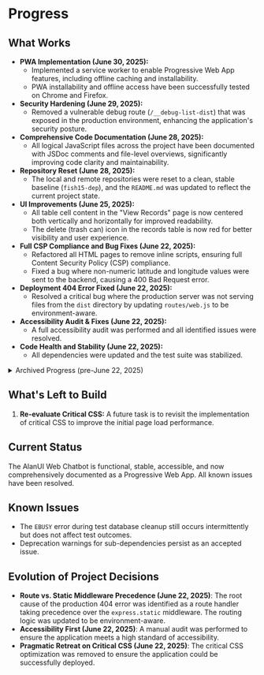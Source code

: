 <!-- Alan UI - progress.md | 22nd June 2025, WJW -->

# Progress

## What Works

- **PWA Implementation (June 30, 2025):**
    - Implemented a service worker to enable Progressive Web App features, including offline caching and installability.
    - PWA installability and offline access have been successfully tested on Chrome and Firefox.
- **Security Hardening (June 29, 2025):**
    - Removed a vulnerable debug route (`/__debug-list-dist`) that was exposed in the production environment, enhancing the application's security posture.
- **Comprehensive Code Documentation (June 28, 2025):**
    - All logical JavaScript files across the project have been documented with JSDoc comments and file-level overviews, significantly improving code clarity and maintainability.
- **Repository Reset (June 28, 2025):**
    - The local and remote repositories were reset to a clean, stable baseline (`fish15-dep`), and the `README.md` was updated to reflect the current project state.
- **UI Improvements (June 25, 2025):**
    - All table cell content in the "View Records" page is now centered both vertically and horizontally for improved readability.
    - The delete (trash can) icon in the records table is now red for better visibility and user experience.
- **Full CSP Compliance and Bug Fixes (June 22, 2025):**
    - Refactored all HTML pages to remove inline scripts, ensuring full Content Security Policy (CSP) compliance.
    - Fixed a bug where non-numeric latitude and longitude values were sent to the backend, causing a 400 Bad Request error.
- **Deployment 404 Error Fixed (June 22, 2025):**
    - Resolved a critical bug where the production server was not serving files from the `dist` directory by updating `routes/web.js` to be environment-aware.
- **Accessibility Audit & Fixes (June 22, 2025):**
    - A full accessibility audit was performed and all identified issues were resolved.
- **Code Health and Stability (June 22, 2025):**
    - All dependencies were updated and the test suite was stabilized.

<details>
<summary>Archived Progress (pre-June 22, 2025)</summary>

- **Deployment Issue Diagnosed (June 22, 2025):**
    - After extensive debugging, confirmed that the live deployment on Railway was serving a stale version of the application.
- **Performance Optimization (June 22, 2025):**
    - Implemented a build pipeline for image optimization, asset minification, and Gzip compression. The "Critical CSS" optimization was removed due to build failures.
- **CI/CD Pipeline (June 21, 2025):**
    - The CI/CD pipeline is fully functional and includes an automated build step.
- **Server Refactor & Data Persistence (June 20, 2025):**
    - The server is modular, and data is stored in a persistent SQLite database.

</details>

## What's Left to Build
1.  **Re-evaluate Critical CSS:** A future task is to revisit the implementation of critical CSS to improve the initial page load performance.

## Current Status
The AlanUI Web Chatbot is functional, stable, accessible, and now comprehensively documented as a Progressive Web App. All known issues have been resolved.

## Known Issues
- The `EBUSY` error during test database cleanup still occurs intermittently but does not affect test outcomes.
- Deprecation warnings for sub-dependencies persist as an accepted issue.

## Evolution of Project Decisions
- **Route vs. Static Middleware Precedence (June 22, 2025)**: The root cause of the production 404 error was identified as a route handler taking precedence over the `express.static` middleware. The routing logic was updated to be environment-aware.
- **Accessibility First (June 22, 2025)**: A manual audit was performed to ensure the application meets a high standard of accessibility.
- **Pragmatic Retreat on Critical CSS (June 22, 2025)**: The critical CSS optimization was removed to ensure the application could be successfully deployed.
